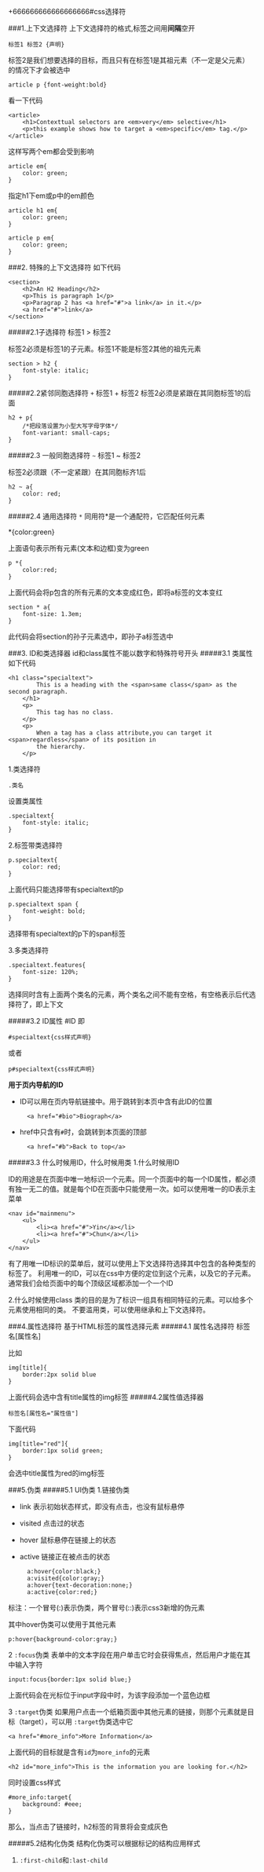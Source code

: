 +666666666666666666#css选择符

###1.上下文选择符
上下文选择符的格式,标签之间用**间隔**空开
	
	标签1 标签2 {声明}

标签2是我们想要选择的目标，而且只有在标签1是其祖元素（不一定是父元素）的情况下才会被选中

	article p {font-weight:bold}

看一下代码

	<article>
		<h1>Contexttual selectors are <em>very</em> selective</h1>
		<p>this example shows how to target a <em>specific</em> tag.</p>
	</article>

这样写两个em都会受到影响

	article em{
		color: green;
	}

指定h1下em或p中的em颜色

	article h1 em{
		color: green;
	}

	article p em{
		color: green;
	}


###2. 特殊的上下文选择符
如下代码

	<section>
		<h2>An H2 Heading</h2>
		<p>This is paragraph 1</p>
		<p>Paragrap 2 has <a href="#">a link</a> in it.</p>
		<a href="#">link</a>
	</section>
#####2.1子选择符
	标签1 > 标签2

标签2必须是标签1的子元素。标签1不能是标签2其他的祖先元素

	section > h2 {
		font-style: italic;
	}

#####2.2紧邻同胞选择符 `+`
	标签1 + 标签2
标签2必须是紧跟在其同胞标签1的后面

	h2 + p{
		/*把段落设置为小型大写字母字体*/
		font-variant: small-caps;
	}

#####2.3 一般同胞选择符 `~`
	标签1 ~ 标签2

标签2必须跟（不一定紧跟）在其同胞标齐1后

	h2 ~ a{
		color: red;
	}

#####2.4 通用选择符 `*`
同用符*是一个通配符，它匹配任何元素

*{color:green}

上面语句表示所有元素(文本和边框)变为green

	p *{
		color:red;
	}
上面代码会将p包含的所有元素的文本变成红色，即将a标签的文本变红

	section * a{
		font-size: 1.3em;
	}
此代码会将section的孙子元素选中，即孙子a标签选中

###3. ID和类选择器
id和class属性不能以数字和特殊符号开头
#####3.1 类属性
如下代码

	<h1 class="specialtext">
			This is a heading with the <span>same class</span> as the second paragraph.
		</h1>
		<p>
			This tag has no class.
		</p>
		<p>
			When a tag has a class attribute,you can target it <span>regardless</span> of its position in 
			the hierarchy.
		</p>

1.类选择符

	.类名
设置类属性

	.specialtext{
		font-style: italic;
	}

2.标签带类选择符

	p.specialtext{
		color: red;
	}

上面代码只能选择带有specialtext的p

	p.specialtext span {
		font-weight: bold;
	}

选择带有specialtext的p下的span标签

3.多类选择符

	.specialtext.features{
		font-size: 120%;
	}

选择同时含有上面两个类名的元素，两个类名之间不能有空格，有空格表示后代选择符了，即上下文

#####3.2 ID属性
	#ID
即

	#specialtext{css样式声明}
或者

	p#specialtext{css样式声明}
**用于页内导航的ID**

* ID可以用在页内导航链接中。用于跳转到本页中含有此ID的位置

		<a href="#bio">Biograph</a>
* href中只含有`#`时，会跳转到本页面的顶部

		<a href="#b">Back to top</a>

#####3.3 什么时候用ID，什么时候用类
1.什么时候用ID

ID的用途是在页面中唯一地标识一个元素。同一个页面中的每一个ID属性，都必须有独一无二的值。就是每个ID在页面中只能使用一次。如可以使用唯一的ID表示主菜单

	<nav id="mainmenu">
		<ul>
			<li><a href="#">Yin</a></li>
			<li><a href="#">Chun</a></li>
		</ul>
	</nav>

有了用唯一ID标识的菜单后，就可以使用上下文选择符选择其中包含的各种类型的标签了。
利用唯一的ID，可以在css中方便的定位到这个元素，以及它的子元素。通常我们会给页面中的每个顶级区域都添加一个一个ID

2.什么时候使用class
类的目的是为了标识一组具有相同特征的元素。可以给多个元素使用相同的类。
不要滥用类，可以使用继承和上下文选择符。

###4.属性选择符
基于HTML标签的属性选择元素
#####4.1 属性名选择符
	标签名[属性名]

比如

	img[title]{
		border:2px solid blue
	}

上面代码会选中含有title属性的img标签
#####4.2属性值选择器

	标签名[属性名="属性值"]

下面代码
	
	img[title="red"]{
		border:1px solid green;
	}
会选中title属性为red的img标签

###5.伪类
#####5.1 UI伪类
1.链接伪类

* link 表示初始状态样式，即没有点击，也没有鼠标悬停
* visited 点击过的状态
* hover 鼠标悬停在链接上的状态
* active 链接正在被点击的状态

		a:hover{color:black;}
		a:visited{color:gray;}
		a:hover{text-decoration:none;}
		a:active{color:red;}
标注：一个冒号(:)表示伪类，两个冒号(::)表示css3新增的伪元素

其中hover伪类可以使用于其他元素

	p:hover{background-color:gray;}

2  `:focus`伪类
表单中的文本字段在用户单击它时会获得焦点，然后用户才能在其中输入字符

	input:focus{border:1px solid blue;} 
上面代码会在光标位于input字段中时，为该字段添加一个蓝色边框

3 `:target`伪类
如果用户点击一个纸箱页面中其他元素的链接，则那个元素就是目标（target），可以用 `:target`伪类选中它

	<a href="#more_info">More Information</a>

上面代码的目标就是含有`id`为`more_info`的元素

	<h2 id="more_info">This is the information you are looking for.</h2>
同时设置css样式

	#more_info:target{
		background: #eee;
	}
那么，当点击了链接时，h2标签的背景将会变成灰色

#####5.2结构化伪类
结构化伪类可以根据标记的结构应用样式

1. `:first-child`和`:last-child`






